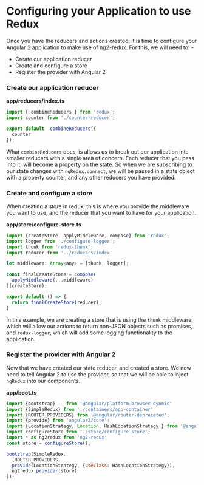 # Configuring your Application to use Redux #

Once you have the reducers and actions created, it is time to configure your Angular 2 application to make use of ng2-redux. For this, we will need to: -

* Create our application reducer
* Create and configure a store
* Register the provider with Angular 2

### Create our application reducer

__app/reducers/index.ts__
```javascript
import { combineReducers } from 'redux';
import counter from './counter-reducer';

export default  combineReducers({
  counter
});
```

What `combineReducers` does, is allows us to break out our application into smaller reducers with a single area of concern. Each reducer that you pass into it, will become a property on the state. So when we are subscribing to our state changes with `ngRedux.connect`, we will be passed in a state object with a property counter, and any other reducers you have provided.

### Create and configure a store

When creating a store in redux, this is where you provide the middleware you want to use, and the reducer that you want to have for your application.

__app/store/configure-store.ts__
```javascript
import {createStore, applyMiddleware, compose} from 'redux';
import logger from './configure-logger';
import thunk from 'redux-thunk';
import reducer from '../reducers/index'

let middleware: Array<any> = [thunk, logger];

const finalCreateStore = compose(
  applyMiddleware(...middleware)
)(createStore);

export default () => {
  return finalCreateStore(reducer);
}

```

In this example, we are creating a store that is using the `thunk` middleware, which will allow our actions to return non-JSON objects such as promises, and `redux-logger`, which will add some logging functionality to the application.

### Register the provider with Angular 2

Now that we have created our state reducer, and created a store. We now need to tell Angular 2 to use the provider, so that we will be able to inject `ngRedux` into our components.

__app/boot.ts__
```javascript
import {bootstrap}    from '@angular/platform-browser-dynmic'
import {SimpleRedux} from './containers/app-container'
import {ROUTER_PROVIDERS} from '@angular/router-deprecated';
import {provide} from 'angular2/core';
import {LocationStrategy, Location, HashLocationStrategy } from '@angular/router-deprecated';
import configureStore from './store/configure-store';
import * as ng2redux from 'ng2-redux'
const store = configureStore();

bootstrap(SimpleRedux,
  [ROUTER_PROVIDERS,
  provide(LocationStrategy, {useClass: HashLocationStrategy}),
  ng2redux.provider(store)
]);

```
